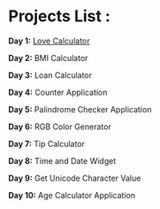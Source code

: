 # Projects List :

**Day 1:** [Love Calculator](https://git-ritesh.github.io/js-mini-projects/04-counter-app/index.html)

**Day 2:** BMI Calculator

**Day 3:** Loan Calculator

**Day 4:** Counter Application

**Day 5:** Palindrome Checker Application

**Day 6:** RGB Color Generator

**Day 7:** Tip Calculator

**Day 8:** Time and Date Widget

**Day 9:** Get Unicode Character Value

**Day 10:** Age Calculator Application

